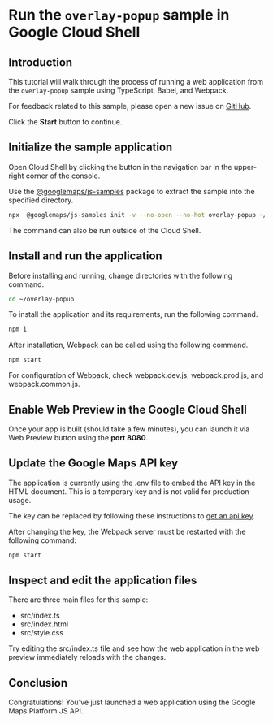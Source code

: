 # Run the `overlay-popup` sample in Google Cloud Shell

<walkthrough-tutorial-duration duration="10"/>

## Introduction

This tutorial will walk through the process of running a web application from
the `overlay-popup` sample using TypeScript, Babel, and Webpack.

For feedback related to this sample, please open a new issue on
[GitHub](https://github.com/googlemaps/js-samples/issues).

Click the **Start** button to continue.

## Initialize the sample application

Open Cloud Shell by clicking the
<walkthrough-cloud-shell-icon></walkthrough-cloud-shell-icon> button in the
navigation bar in the upper-right corner of the console.

Use the [@googlemaps/js-samples](https://www.npmjs.com/package/@googlemaps/js-samples) package to
extract the sample into the specified directory.

```bash
npx  @googlemaps/js-samples init -v --no-open --no-hot overlay-popup ~/overlay-popup
```

The command can also be run outside of the Cloud Shell.

## Install and run the application

Before installing and running, change directories with the following command.

```bash
cd ~/overlay-popup
```

To install the application and its requirements, run the following command.

```bash
npm i
```

After installation, Webpack can be called using the following command.

```bash
npm start
```

For configuration of Webpack, check
<walkthrough-editor-open-file filePath="overlay-popup/webpack.dev.js">webpack.dev.js</walkthrough-editor-open-file>,
<walkthrough-editor-open-file filePath="overlay-popup/webpack.prod.js">webpack.prod.js</walkthrough-editor-open-file>,
and
<walkthrough-editor-open-file filePath="overlay-popup/webpack.common.js">webpack.common.js</walkthrough-editor-open-file>.

## Enable Web Preview in the Google Cloud Shell

Once your app is built (should take a few minutes), you can launch it via
<walkthrough-spotlight-pointer target="cloudshell" spotlightId="devshell-web-preview-button">Web
Preview button</walkthrough-spotlight-pointer> using the **port 8080**.

## Update the Google Maps API key

The application is currently using the
<walkthrough-editor-open-file filePath="overlay-popup/.env">.env</walkthrough-editor-open-file>
file to embed the API key in the HTML document. This is a temporary key and is
not valid for production usage.

The key can be replaced by following these instructions to
[get an api key](https://developers.google.com/maps/documentation/javascript/get-api-key).

After changing the key, the Webpack server must be restarted with the following
command:

```bash
npm start
```

## Inspect and edit the application files

There are three main files for this sample:

*   <walkthrough-editor-open-file filePath="overlay-popup/src/index.ts">src/index.ts</walkthrough-editor-open-file>
*   <walkthrough-editor-open-file filePath="overlay-popup/src/index.html">src/index.html</walkthrough-editor-open-file>
*   <walkthrough-editor-open-file filePath="overlay-popup/src/style.css">src/style.css</walkthrough-editor-open-file>

Try editing the <walkthrough-editor-open-file filePath="overlay-popup/src/index.ts">src/index.ts</walkthrough-editor-open-file> file and see how the web application in the web preview immediately reloads with the changes.

## Conclusion

<walkthrough-conclusion-trophy></walkthrough-conclusion-trophy>

Congratulations! You've just launched a web application using the Google Maps
Platform JS API.
